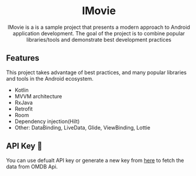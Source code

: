 <h1 align="center">IMovie</h1>

<p align="center">
IMovie is a is a sample project that presents a modern approach to Android application development. The goal of the project is to combine popular libraries/tools and demonstrate best development practices 
</p>

## Features
This project takes advantage of best practices, and many popular libraries and tools in the Android ecosystem.
* Kotlin
* MVVM architecture
* RxJava
* Retrofit
* Room
* Dependency injection(Hilt)
* Other: DataBinding, LiveData, Glide, ViewBinding, Lottie

## API Key 🔑
You can use defualt API key or generate a new key from [here](http://www.omdbapi.com/apikey.aspx) to fetch the data from OMDB Api.
